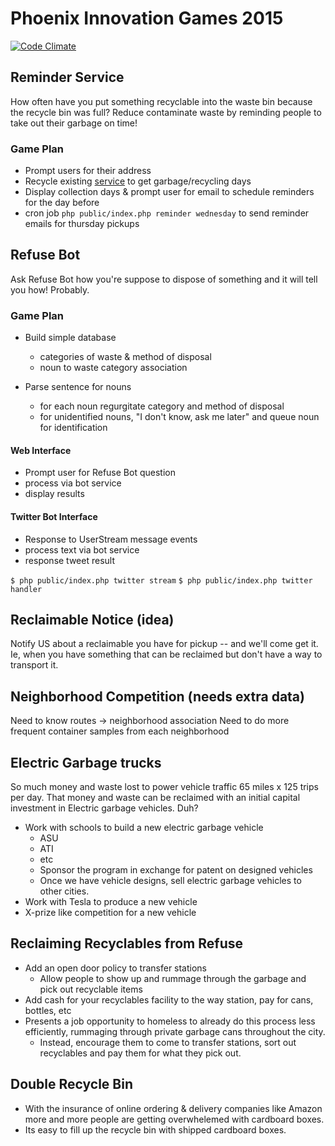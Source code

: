 # Phoenix Innovation Games 2015
[![Code Climate](https://codeclimate.com/github/jeremygiberson/phx-hackathon-may-2015/badges/gpa.svg)](https://codeclimate.com/github/jeremygiberson/phx-hackathon-may-2015)

## Reminder Service
How often have you put something recyclable into the waste bin because the recycle bin was full?
Reduce contaminate waste by reminding people to take out their garbage on time!
   
### Game Plan
  * Prompt users for their address
  * Recycle existing [service](https://apps-secure.phoenix.gov/fls/AddrSearch?callback=jQuery110207062696553766727_1431658675507&address=625+South+5th+St&returnas=json&layers=pw_collections&_=1431658675508) to get garbage/recycling days 
  * Display collection days & prompt user for email to schedule reminders for the day before
  * cron job `php public/index.php reminder wednesday` to send reminder emails for thursday pickups

## Refuse Bot
Ask Refuse Bot how you're suppose to dispose of something and it will tell you how! Probably.
 
### Game Plan
  * Build simple database 
    - categories of waste & method of disposal
    - noun to waste category association
    
  * Parse sentence for nouns
    - for each noun regurgitate category and method of disposal
    - for unidentified nouns, "I don't know, ask me later" and queue noun for identification
    
#### Web Interface
  * Prompt user for Refuse Bot question
  * process via bot service
  * display results
  
#### Twitter Bot Interface
  * Response to UserStream message events
  * process text via bot service
  * response tweet result
  
  `$ php public/index.php twitter stream`
  `$ php public/index.php twitter handler`
  
  
## Reclaimable Notice (idea)
Notify US about a reclaimable you have for pickup -- and we'll come get it.
Ie, when you have something that can be reclaimed but don't have a way to transport it.

## Neighborhood Competition (needs extra data)
Need to know routes -> neighborhood association
Need to do more frequent container samples from each neighborhood

## Electric Garbage trucks
So much money and waste lost to power vehicle traffic 65 miles x 125 trips per day.
That money and waste can be reclaimed with an initial capital investment in Electric garbage vehicles.
Duh?
  * Work with schools to build a new electric garbage vehicle
    - ASU
    - ATI
    - etc
    - Sponsor the program in exchange for patent on designed vehicles
    - Once we have vehicle designs, sell electric garbage vehicles to other cities.
  * Work with Tesla to produce a new vehicle
  * X-prize like competition for a new vehicle

## Reclaiming Recyclables from Refuse
  * Add an open door policy to transfer stations
    - Allow people to show up and rummage through the garbage and pick out recyclable items
  * Add cash for your recyclables facility to the way station, pay for cans, bottles, etc
  * Presents a job opportunity to homeless to already do this process less efficiently, rummaging through private garbage cans throughout the city.
    - Instead, encourage them to come to transfer stations, sort out recyclables and pay them for what they pick out. 
    
## Double Recycle Bin
  * With the insurance of online ordering & delivery companies like Amazon more and more people are getting overwhelemed with cardboard boxes.
  * Its easy to fill up the recycle bin with shipped cardboard boxes. 
  
  
